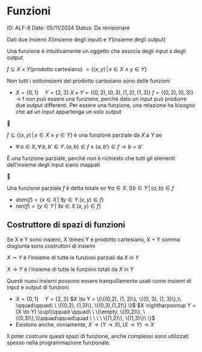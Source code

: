 # Funzioni

ID: ALF-8
Date: 05/11/2024
Status: Da revisionare

Dati due insiemi $X$(insieme degli input) e $Y$(insieme degli output)

Una funzione è intuitivamente un oggetto che associa degli input a degli output

$f \subseteq X \times Y$(prodotto cartesiano) $= \{(x,y)\,|\, x \in X \land y \in Y\}$

Non tutti i sottoinsiemi del prodotto cartesiano sono delle funzioni

- $X = \{0,1\}\quad Y=\{2,3\}$
$X\times Y =\{(0,2),(0,3),(1,2),(1,3)\}$
$f=\{(0,2),(0,3)\}$ → f non può essere una funzione, perchè dato un input può produrre due output differenti. Per essere una funzione, una relazione ha bisogno che ad un input appartenga un solo output

<aside>
📌

$f \subseteq \{(x,y)\,|\, x \in X \land y \in Y\}$ è una funzione parziale da $X$ a $Y$ se

- $\forall\, a \in X, \forall\, b, b' \in Y.\, (a,b)\in f\land (a, b')\in f \to b = b'$

È una funzione parziale, perchè non è richiesto che tutti gli elementi dell’insieme degli input siano mappati

</aside>

<aside>
📌

Una funzione parziale $f$ è detta totale se  $\forall a \in X.\, \exists\, b\in Y\, |\, (a,b) \in f$

</aside>

- $dom(f) = \{x \in X\,|\,\exists y \in Y.(x,y)\in f\}$
- $ran(f) = \{y \in Y\, | \, \exists x \in X. (x,y) \in f\}$

## Costruttore di spazi di funzioni

Se X e Y sono insiemi,  X \times Y è prodotto cartesiano, X + Y somma disgiunta sono costruttori di insiemi

$X \rightharpoonup Y$ è l’insieme di tutte le funzioni parziali da $X$ in $Y$

$X \to Y$ è l’insieme di tutte le funzioni totali da $X$ in $Y$

Questi nuovi insiemi possono essere tranquillamente usati come insiemi di input e output di funzioni

- $X = \{0,1\}\quad Y=\{2,3\}$
$X \to Y = \{\{(0,2), (1, 2)\}, \{(0, 3), (1, 3)\},\\ \qquad\qquad\ \  \{(0,2), (1,3)\}, \{(0,3),(1,2)\} \}$
$X \rightharpoonup Y = (X \to Y) \cup\\\qquad \qquad\ \ \{\empty, \{(0,2)\}, \{(0,3)\},\\\qquad\qquad\quad \ \ \ \ \{(1,2)\}, \{(1,3)\}\ \}$
- Esistono anche, ovviamente, $X \to (Y \to X), (X\to Y) \to X$

Il poter costruire questi spazi di funzione, anche complessi sono utilizzati spesso nella programmazione funzionale.